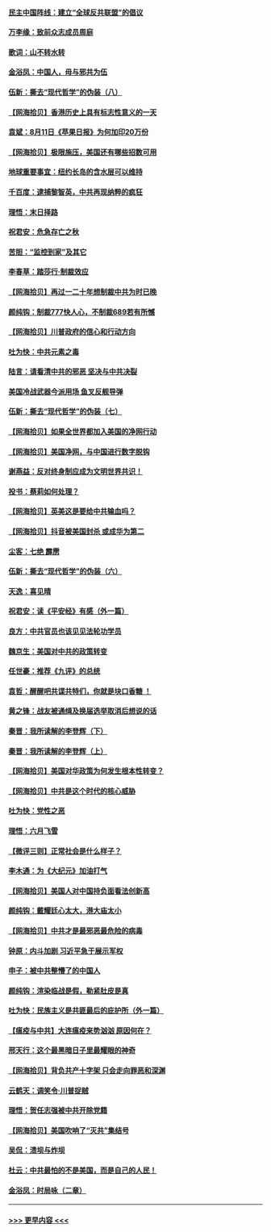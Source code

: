 #### [民主中国阵线：建立“全球反共联盟”的倡议](../pages/nsc993/n12324177.md?t=08130602) 
#### [万李缘：致前众志成员周庭](../pages/nsc993/n12324635.md?t=08130602) 
#### [歌词：山不转水转](../pages/nsc993/n12324599.md?t=08130602) 
#### [金浴凤：中国人，毋与邪共为伍](../pages/nsc993/n12324257.md?t=08130602) 
#### [伍新：撕去“现代哲学”的伪装（八）](../pages/nsc993/n12324188.md?t=08130602) 
#### [【网海拾贝】香港历史上具有标志性意义的一天](../pages/nsc993/n12324021.md?t=08130602) 
#### [袁斌：8月11日《苹果日报》为何加印20万份](../pages/nsc993/n12323955.md?t=08130602) 
#### [【网海拾贝】极限施压，美国还有哪些招数可用](../pages/nsc993/n12322512.md?t=08130602) 
#### [地球重要事宜：纽约长岛的含水层可以维持](../pages/nsc993/n12321844.md?t=08130602) 
#### [千百度：逮捕黎智英，中共再现纳粹的疯狂](../pages/nsc993/n12321777.md?t=08130602) 
#### [理悟：末日择路](../pages/nsc993/n12320812.md?t=08130602) 
#### [祝君安：危急存亡之秋](../pages/nsc993/n12320795.md?t=08130602) 
#### [苦胆：“监控到家”及其它](../pages/nsc993/n12320751.md?t=08130602) 
#### [李春草：踏莎行·制裁效应](../pages/nsc993/n12318290.md?t=08130602) 
#### [【网海拾贝】再过一二十年想制裁中共为时已晚](../pages/nsc993/n12318195.md?t=08130602) 
#### [颜纯钩：制裁777快人心，不制裁689若有所憾](../pages/nsc993/n12316912.md?t=08130602) 
#### [【网海拾贝】川普政府的信心和行动方向](../pages/nsc993/n12316673.md?t=08130602) 
#### [吐为快：中共元素之毒](../pages/nsc993/n12316547.md?t=08130602) 
#### [陆言：请看清中共的邪恶 坚决与中共决裂](../pages/nsc993/n12315784.md?t=08130602) 
#### [美国冷战武器今派用场 鱼叉反舰导弹](../pages/nsc993/n12316258.md?t=08130602) 
#### [伍新：撕去“现代哲学”的伪装（七）](../pages/nsc993/n12315846.md?t=08130602) 
#### [【网海拾贝】如果全世界都加入美国的净网行动](../pages/nsc993/n12315588.md?t=08130602) 
#### [【网海拾贝】美国净网，与中国进行数字脱钩](../pages/nsc993/n12312813.md?t=08130602) 
#### [谢燕益：反对终身制应成为文明世界共识！](../pages/nsc993/n12310465.md?t=08130602) 
#### [投书：蔡莉如何处理？](../pages/nsc993/n12310224.md?t=08130602) 
#### [【网海拾贝】英美这是要给中共输血吗？](../pages/nsc993/n12307646.md?t=08130602) 
#### [【网海拾贝】抖音被美国封杀 或成华为第二](../pages/nsc993/n12305277.md?t=08130602) 
#### [尘客：七绝 霹雳](../pages/nsc993/n12304053.md?t=08130602) 
#### [伍新：撕去“现代哲学”的伪装（六）](../pages/nsc993/n12303243.md?t=08130602) 
#### [天逸：喜见晴](../pages/nsc993/n12303226.md?t=08130602) 
#### [祝君安：读《平安经》有感（外一篇）](../pages/nsc993/n12303170.md?t=08130602) 
#### [良方：中共官员也该见见法轮功学员](../pages/nsc993/n12302985.md?t=08130602) 
#### [魏京生：美国对中共的政策转变](../pages/nsc993/n12302929.md?t=08130602) 
#### [任世豪：推荐《九评》的总统](../pages/nsc993/n12302838.md?t=08130602) 
#### [袁哲：醒醒吧共谍共特们，你就是块口香糖 ！](../pages/nsc993/n12302678.md?t=08130602) 
#### [黄之锋：战友被通缉及换届选举取消后想说的话](../pages/nsc993/n12302681.md?t=08130602) 
#### [秦晋：我所读解的李登辉（下）](../pages/nsc993/n12302171.md?t=08130602) 
#### [秦晋：我所读解的李登辉（上）](../pages/nsc993/n12301979.md?t=08130602) 
#### [【网海拾贝】美国对华政策为何发生根本性转变？](../pages/nsc993/n12302091.md?t=08130602) 
#### [【网海拾贝】中共是这个时代的核心威胁](../pages/nsc993/n12300541.md?t=08130602) 
#### [吐为快：党性之恶](../pages/nsc993/n12300263.md?t=08130602) 
#### [理悟：六月飞雪](../pages/nsc993/n12300243.md?t=08130602) 
#### [【微评三则】正常社会是什么样子？](../pages/nsc993/n12300228.md?t=08130602) 
#### [李木通：为《大纪元》加油打气](../pages/nsc993/n12280363.md?t=08130602) 
#### [【网海拾贝】美国人对中国持负面看法创新高](../pages/nsc993/n12298720.md?t=08130602) 
#### [颜纯钩：戴耀廷心太大，港大庙太小](../pages/nsc993/n12297682.md?t=08130602) 
#### [【网海拾贝】中共才是最邪恶最危险的病毒](../pages/nsc993/n12296470.md?t=08130602) 
#### [钟原：内斗加剧 习近平急于展示军权](../pages/nsc993/n12292544.md?t=08130602) 
#### [申子：被中共整懵了的中国人](../pages/nsc993/n12291389.md?t=08130602) 
#### [颜纯钩：渲染临战是假，勒紧肚皮是真](../pages/nsc993/n12290945.md?t=08130602) 
#### [吐为快：民族主义是共匪最后的庇护所（外一篇）](../pages/nsc993/n12290887.md?t=08130602) 
#### [【瘟疫与中共】大连瘟疫来势汹汹 原因何在？](../pages/nsc993/n12287474.md?t=08130602) 
#### [邢天行：这个最黑暗日子里最耀眼的神奇](../pages/nsc993/n12289882.md?t=08130602) 
#### [【网海拾贝】背负共产十字架 只会走向罪恶和深渊](../pages/nsc993/n12288290.md?t=08130602) 
#### [云鹤天：调笑令·川普捉贼](../pages/nsc993/n12285672.md?t=08130602) 
#### [理悟：贺任志强被中共开除党籍](../pages/nsc993/n12285597.md?t=08130602) 
#### [【网海拾贝】美国吹响了“灭共”集结号](../pages/nsc993/n12284522.md?t=08130602) 
#### [吴侃：溃坝与炸坝](../pages/nsc993/n12283593.md?t=08130602) 
#### [杜云：中共最怕的不是美国，而是自己的人民！](../pages/nsc993/n12282935.md?t=08130602) 
#### [金浴凤：时局咏（二章）](../pages/nsc993/n12282923.md?t=08130602) 

----
#### [ >>> 更早内容 <<< ](../indexes/nsc993-earlier.md)
